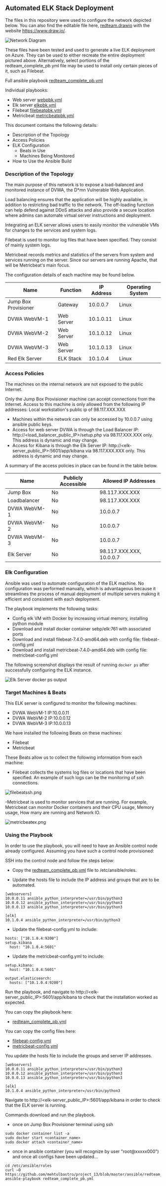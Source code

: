 ## Automated ELK Stack Deployment

The files in this repository were used to configure the network depicted below. You can also find the editable file here, [redteam.drawio](diagrams/redteamnet.drawio) with the website https://www.draw.io/.

![Network Diagram](diagrams/redteam_network_diagram.png)

These files have been tested and used to generate a live ELK deployment on Azure. They can be used to either recreate the entire deployment pictured above. Alternatively, select portions of the redteam_complete_pb.yml file may be used to install only certain pieces of it, such as Filebeat.

Full ansible playbook [redteam_complete_pb.yml](ansible/redteam_complete_pb.yml)

Individual playbooks:
* Web server [webpbk.yml](ansible/webpbk.yml "webpbk")
* Elk server [elkpbk.yml](ansible/elkpbk.yml "elkpbk")
* Filebeat [filebeatpbk.yml](ansible/filebeatpbk.yml "filebeatpbk")
* Metricbeat [metricbeatpbk.yml](ansible/metricbeatpbk.yml "metricbeatpbk")


This document contains the following details:
- Description of the Topology
- Access Policies
- ELK Configuration
  - Beats in Use
  - Machines Being Monitored
- How to Use the Ansible Build


### Description of the Topology

The main purpose of this network is to expose a load-balanced and monitored instance of DVWA, the D*mn Vulnerable Web Application.

Load balancing ensures that the application will be highly available, in addition to restricting bad traffic to the network. The off-loading function can help defend against DDoS attacks and also provide a secure location where admins can automate virtual server instructions and deployment.

Integrating an ELK server allows users to easily monitor the vulnerable VMs for changes to the services and system logs.

Filebeat is used to monitor log files that have been specified. They consist of mainly system logs.

Metricbeat records metrics and statistics of the servers from system and services running on the server. Since our servers are running Apache, that will be Metricbeat's main focus.

The configuration details of each machine may be found below.

| Name                 | Function   | IP Address | Operating System |
|----------------------|------------|------------|------------------|
| Jump Box Provisioner | Gateway    | 10.0.0.7   | Linux            |
| DVWA WebVM-1         | Web Server | 10.1.0.11  | Linux            |
| DVWA WebVM-2         | Web Server | 10.1.0.12  | Linux            |
| DVWA WebVM-3         | Web Server | 10.1.0.13  | Linux            |
| Red Elk Server       | ELK Stack  | 10.1.0.4   | Linux            |

### Access Policies

The machines on the internal network are not exposed to the public Internet. 

Only the Jump Box Provisioner machine can accept connections from the Internet. Access to this machine is only allowed from the following IP addresses: Local workstation's public ip of 98.117.XXX.XXX
+ Machines within the network can only be accessed by 10.0.0.7 using ansible public keys.
+ Access for web server DVWA is through the Load Balancer IP: http://<load_balancer_public_IP>/setup.php via 98.117.XXX.XXX only. This address is dynamic and may change.
+ Access for Kibana is through the Elk Server IP: http://<elk-server_public_IP>:5601/app/kibana via 98.117.XXX.XXX only. This address is dynamic and may change.

A summary of the access policies in place can be found in the table below.

| Name         | Publicly Accessible | Allowed IP Addresses             |
|--------------|---------------------|----------------------------------|
| Jump Box     | No                  | 98.117.XXX.XXX                   |
| Loadbalancer | No                  | 98.117.XXX.XXX                   |
| DVWA WebVM-1 | No                  | 10.0.0.7                         |
| DVWA WebVM-2 | No                  | 10.0.0.7                         |
| DVWA WebVM-3 | No                  | 10.0.0.7                         |
| Elk Server   | No                  | 98.117.XXX.XXX, 10.0.0.7         |

### Elk Configuration

Ansible was used to automate configuration of the ELK machine. No configuration was performed manually, which is advantageous because it streamlines the process of manual deployment of multiple servers making it efficient and consistent with each deployment.

The playbook implements the following tasks:
- Config elk VM with Docker by increasing virtual memory, installing python module
- Download and install docker container sebp/elk:761 with associated ports
- Download and install filebeat-7.4.0-amd64.deb with config file: filebeat-config.yml
- Download and install metricbeat-7.4.0-amd64.deb with config file: metricbeat-config.yml

The following screenshot displays the result of running `docker ps` after successfully configuring the ELK instance.

![Elk Server docker ps output](Images/docker_ps_output.png)

### Target Machines & Beats
This ELK server is configured to monitor the following machines:
- DVWA WebVM-1 IP:10.0.0.11
- DVWA WebVM-2 IP:10.0.0.12
- DVWA WebVM-3 IP:10.0.0.13

We have installed the following Beats on these machines:
- Filebeat
- Metricbeat

These Beats allow us to collect the following information from each machine:
- Filebeat collects the systems log files or locations that have been specified. An example of such logs can be the monitoring of ssh connections.

![filebeatssh.png](Images/filebeatssh.png)

-Metricbeat is used to monitor services that are running. For example, Metricbeat can monitor Docker containers and their CPU usage, Memory usage, How many are running and Network IO.

![metricbeatex.png](Images/metricbeatex.png)

### Using the Playbook
In order to use the playbook, you will need to have an Ansible control node already configured. Assuming you have such a control node provisioned: 

SSH into the control node and follow the steps below:

- Copy the [redteam_complete_pb.yml](ansible/redteam_complete_pb.yml "redteam_complete_pb") file to /etc/ansible/roles.

- Update the hosts file to include the IP address and groups that are to be automated.
```
[webservers]
10.0.0.11 ansible_python_interpreter=/usr/bin/python3
10.0.0.12 ansible_python_interpreter=/usr/bin/python3
10.0.0.13 ansible_python_interpreter=/usr/bin/python3

[elk]
10.1.0.4 ansible_python_interpreter=/usr/bin/python3
```

- Update the filebeat-config.yml to include:
```
hosts: ["10.1.0.4:9200"] 
setup.kibana
  host: "10.1.0.4:5601"
```

- Update the metricbeat-config.yml to include:
```
setup.kibana:
  host: "10.1.0.4:5601"

output.elasticsearch:
  hosts: ["10.1.0.4:9200"]
```  

Run the playbook, and navigate to http://<elk-server_public_IP>:5601/app/kibana to check that the installation worked as expected.

You can copy the playbook here:
+ [redteam_complete_pb.yml](ansible/redteam_complete_pb.yml "redteam_complete_pb")

You can copy the config files here:
+ [filebeat-config.yml](ansible/filebeat-config.yml "filebeat-config")
+ [metricbeat-config.yml](ansible/metricbeat-config.yml "metricbeat-config")

You update the hosts file to include the groups and server IP addresses. 

```
[webservers]
10.0.0.11 ansible_python_interpreter=/usr/bin/python3
10.0.0.12 ansible_python_interpreter=/usr/bin/python3
10.0.0.13 ansible_python_interpreter=/usr/bin/python3

[elk]
10.1.0.4 ansible_python_interpreter=/usr/bin/python3
```

Navigate to http://<elk-server_public_IP>:5601/app/kibana in order to check that the ELK server is running.

Commands download and run the playbook.
- once on Jump Box Provisioner terminal using ssh

```
sudo docker container list -a
sudo docker start <container_name>
sudo docker attach <container_name>
```

- once in ansible container (you will recognize by user "root@xxxxx000") and once all configs have been updated...

```
cd /etc/ansible/roles
curl –O https://github.com/mehtulbastro/project_13/blob/master/ansible/redteam_complete_pb.yml
ansible-playbook redteam_complete_pb.yml
```
